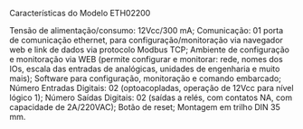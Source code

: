
Características do Modelo ETH02200

Tensão de alimentação/consumo: 12Vcc/300 mA;
Comunicação: 01 porta de comunicação ethernet, para configuração/monitoração via navegador web e link de dados via protocolo Modbus TCP;
Ambiente de configuração e monitoração via WEB (permite configurar e monitorar: rede, nomes dos IOs, escala das entradas de analógicas, unidades de engenharia e muito mais);
Software para configuração, monitoração e comando embarcado;
Número Entradas Digitais: 02 (optoacopladas, operação de 12Vcc para nível lógico 1);
Número Saídas Digitais: 02 (saídas a relés, com contatos NA, com capacidade de 2A/220VAC);
Botão de reset;
Montagem em trilho DIN 35 mm.
